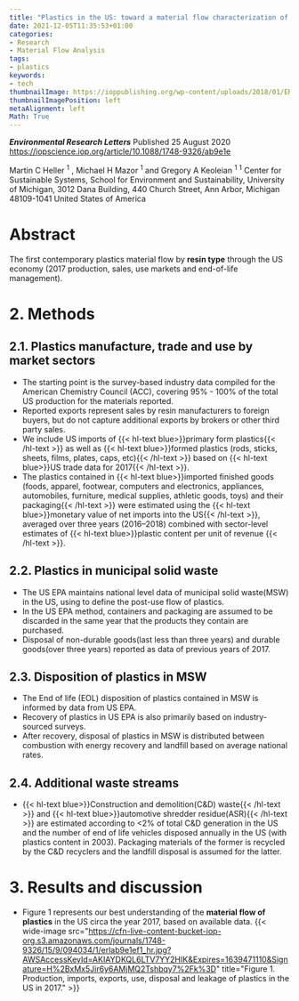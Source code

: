 ```yaml
---
title: "Plastics in the US: toward a material flow characterization of production, markets and end of life"
date: 2021-12-05T11:35:53+01:00
categories:
- Research
- Material Flow Analysis
tags:
- plastics
keywords:
- tech
thumbnailImage: https://ioppublishing.org/wp-content/uploads/2018/01/ERL-jcover.jpeg
thumbnailImagePosition: left
metaAlignment: left
Math: True
---
```

***Environmental Research Letters***
Published 25 August 2020
https://iopscience.iop.org/article/10.1088/1748-9326/ab9e1e
<!--more-->
Martin C Heller $^1$ , Michael H Mazor $^1$ and Gregory A Keoleian $^1$
$^1$  Center for Sustainable Systems, School for Environment and Sustainability, University of Michigan, 3012 Dana Building, 440 Church Street, Ann Arbor, Michigan 48109-1041 United States of America

# Abstract

The first contemporary plastics material flow by **resin type** through the US economy (2017 production, sales, use markets and end-of-life management).  

# 2. Methods

## 2.1. Plastics manufacture, trade and use by market sectors

* The starting point is the survey-based industry data compiled for the American Chemistry Council (ACC), covering 95% - 100% of the total US production for the materials reported.
* Reported exports represent sales by resin manufacturers to foreign buyers, but do not capture additional exports by brokers or other third party sales.
* We include US imports of {{< hl-text blue>}}primary form plastics{{< /hl-text >}} as well as {{< hl-text blue>}}formed plastics (rods, sticks, sheets, films, plates, caps, etc){{< /hl-text >}} based on {{< hl-text blue>}}US trade data for 2017{{< /hl-text >}}.
* The plastics contained in {{< hl-text blue>}}imported finished goods (foods, apparel, footwear, computers and electronics, appliances, automobiles, furniture, medical supplies, athletic goods, toys) and their packaging{{< /hl-text >}} were estimated using the {{< hl-text blue>}}monetary value of net imports into the US{{< /hl-text >}}, averaged over three years (2016–2018) combined with sector-level estimates of {{< hl-text blue>}}plastic content per unit of revenue {{< /hl-text >}}.

## 2.2. Plastics in municipal solid waste

* The US EPA maintains national level data of municipal solid waste(MSW) in the US, using to define the post-use flow of plastics.
* In the US EPA method, containers and packaging are assumed to be discarded in the same year that the products they contain are purchased.
* Disposal of non-durable goods(last less than three years) and durable goods(over three years) reported as data of previous years of 2017.

## 2.3. Disposition of plastics in MSW

* The End of life (EOL) disposition of plastics contained in MSW is informed by data from US EPA.
* Recovery of plastics in US EPA is also primarily based on industry-sourced surveys.
* After recovery, disposal of plastics in MSW is distributed between combustion with energy recovery and landfill based on average national rates.

## 2.4. Additional waste streams
* {{< hl-text blue>}}Construction and demolition(C&D) waste{{< /hl-text >}} and {{< hl-text blue>}}automotive shredder residue(ASR){{< /hl-text >}} are estimated according to <2% of total C&D generation in the US and the number of end of life vehicles disposed annually in the US (with plastics content in 2003). Packaging materials of the former is recycled by the C&D recyclers and the landfill disposal is assumed for the latter.
# 3. Results and discussion
* Figure 1 represents our best understanding of the **material flow of plastics** in the US circa the year 2017, based on available data.
{{< wide-image src="https://cfn-live-content-bucket-iop-org.s3.amazonaws.com/journals/1748-9326/15/9/094034/1/erlab9e1ef1_hr.jpg?AWSAccessKeyId=AKIAYDKQL6LTV7YY2HIK&Expires=1639471110&Signature=H%2BxMx5Jir6y6AMjMQ2Tshbqy7%2Fk%3D" title="Figure 1. Production, imports, exports, use, disposal and leakage of plastics in the US in 2017." >}}
